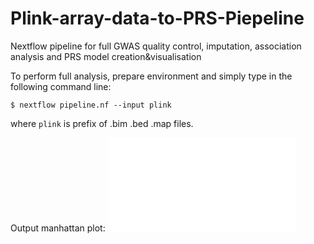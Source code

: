 # Plink-array-data-to-PRS-Piepeline
Nextflow pipeline for full GWAS quality control, imputation, association analysis and PRS model creation&amp;visualisation

To perform full analysis, prepare environment and simply type in the following command line:

```$ nextflow pipeline.nf --input plink```

where ```plink``` is prefix of .bim .bed .map files.

Output manhattan plot:
![](github_example.pdf)
